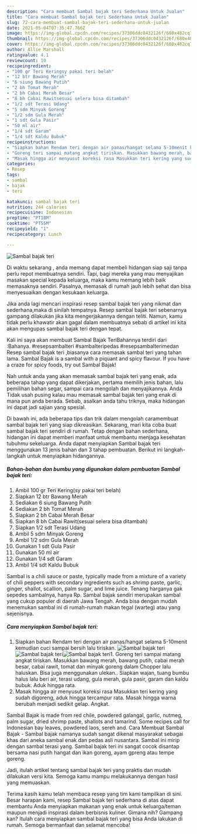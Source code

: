 ```yaml
---
description: "Cara membuat Sambal bajak teri Sederhana Untuk Jualan"
title: "Cara membuat Sambal bajak teri Sederhana Untuk Jualan"
slug: 72-cara-membuat-sambal-bajak-teri-sederhana-untuk-jualan
date: 2021-05-04T07:35:47.766Z
image: https://img-global.cpcdn.com/recipes/37306ddc0432126f/680x482cq70/sambal-bajak-teri-foto-resep-utama.jpg
thumbnail: https://img-global.cpcdn.com/recipes/37306ddc0432126f/680x482cq70/sambal-bajak-teri-foto-resep-utama.jpg
cover: https://img-global.cpcdn.com/recipes/37306ddc0432126f/680x482cq70/sambal-bajak-teri-foto-resep-utama.jpg
author: Allie Marshall
ratingvalue: 4.1
reviewcount: 10
recipeingredient:
- "100 gr Teri Keringsy pakai teri belah"
- "12 btr Bawang Merah"
- "6 siung Bawang Putih"
- "2 bh Tomat Merah"
- "2 bh Cabai Merah Besar"
- "8 bh Cabai Rawitsesuai selera bisa ditambah"
- "1/2 sdt Terasi Udang"
- "5 sdm Minyak Goreng"
- "1/2 sdm Gula Merah"
- "1 sdt Gula Pasir"
- "50 ml air"
- "1/4 sdt Garam"
- "1/4 sdt Kaldu Bubuk"
recipeinstructions:
- "Siapkan bahan Rendam teri dengan air panas/hangat selama 5-10menit kemudian cuci sampai bersih lalu tiriskan."
- "Goreng teri sampai matang angkat tiriskan. Masukkan bawang merah, bawang putih, cabai merah besar, cabai rawit, tomat dan minyak goreng dalam Chopper lalu haluskan. Bisa juga menggunakan ulekan.. Siapkan wajan, tuang bumbu halus lalu beri air, terasi udang, gula merah, gula pasir, garam dan kaldu bubuk. Aduk hingga rata."
- "Masak hingga air menyusut koreksi rasa Masukkan teri kering yang sudah digoreng, aduk hingga tercampur rata. Masak hingga warna berubah menjadi sedikit gelap. Angkat."
categories:
- Resep
tags:
- sambal
- bajak
- teri

katakunci: sambal bajak teri 
nutrition: 244 calories
recipecuisine: Indonesian
preptime: "PT18M"
cooktime: "PT55M"
recipeyield: "1"
recipecategory: Lunch

---
```



![Sambal bajak teri](https://img-global.cpcdn.com/recipes/37306ddc0432126f/680x482cq70/sambal-bajak-teri-foto-resep-utama.jpg)

Di waktu  sekarang , anda memang dapat membeli hidangan siap saji tanpa perlu repot membuatnya sendiri. Tapi, bagi mereka yang mau menyajikan masakan special kepada keluarga, maka kamu memang lebih baik memasaknya sendiri. Pasalnya, memasak di rumah jauh lebih sehat dan bisa menyesuaikan dengan kesukaan keluarga.

Jika anda lagi mencari inspirasi resep sambal bajak teri yang nikmat dan sederhana,maka di sinilah tempatnya. Resep sambal bajak teri  sebenarnya gampang dilakukan jika kita mengerjakannya dengan teliti. Namun, kamu tidak perlu khawatir akan gagal dalam membuatnya 
sebab di artikel ini kita akan mengupas sambal bajak teri dengan tepat.  

Kali ini saya akan membuat Sambal Bajak TeriBahannya terdiri dari :Bahanya. #resepsambalteri #sambalteripedas #resepsambalterimedan Resep sambal bajak teri ,biasanya cara memasak sambal teri yang tahan lama. Sambal Bajak is a sambal with a piquant and spicy flavour. If you have a craze for spicy foods, try out Sambal Bajak!

Nah untuk anda yang akan memasak sambal bajak teri yang enak, ada beberapa tahap yang dapat dikerjakan, pertama memilih jenis bahan, lalu pemilihan bahan segar, sampai cara mengolah dan menyajikannya. Anda Tidak usah pusing kalau mau memasak sambal bajak teri yang enak di mana pun anda berada. Sebab, asalkan anda  tahu triknya, maka hidangan ini dapat jadi sajian yang spesial.

Di bawah ini, ada beberapa tips dan trik dalam mengolah caramembuat sambal bajak teri yang siap dikreasikan. Sekarang, mari kita coba buat sambal bajak teri sendiri di rumah. Tetap dengan bahan sederhana, hidangan ini dapat memberi manfaat untuk membantu menjaga kesehatan tubuhmu sekeluarga. Anda dapat menyiapkan Sambal bajak teri menggunakan 13 jenis bahan dan 3 tahap pembuatan. Berikut ini langkah-langkah untuk menyiapkan hidangannya.

<!--inarticleads1-->

##### Bahan-bahan dan bumbu yang digunakan dalam pembuatan Sambal bajak teri:

1. Ambil 100 gr Teri Kering(sy pakai teri belah)
1. Siapkan 12 btr Bawang Merah
1. Sediakan 6 siung Bawang Putih
1. Sediakan 2 bh Tomat Merah
1. Siapkan 2 bh Cabai Merah Besar
1. Siapkan 8 bh Cabai Rawit(sesuai selera bisa ditambah)
1. Siapkan 1/2 sdt Terasi Udang
1. Ambil 5 sdm Minyak Goreng
1. Ambil 1/2 sdm Gula Merah
1. Gunakan 1 sdt Gula Pasir
1. Gunakan 50 ml air
1. Gunakan 1/4 sdt Garam
1. Ambil 1/4 sdt Kaldu Bubuk


Sambal is a chili sauce or paste, typically made from a mixture of a variety of chili peppers with secondary ingredients such as shrimp paste, garlic, ginger, shallot, scallion, palm sugar, and lime juice. Tenang harganya gak sepedes sambalnya, hanya Rp. Sambal bajak sendiri merupakan sambal yang cukup populer di daerah Jawa Tengah. Anda bisa dengan mudah menemukan sambal ini di rumah-rumah makan tegal (warteg) atau yang sejenisnya. 

<!--inarticleads2-->

##### Cara menyiapkan Sambal bajak teri:

1. Siapkan bahan Rendam teri dengan air panas/hangat selama 5-10menit kemudian cuci sampai bersih lalu tiriskan.
<img src="https://img-global.cpcdn.com/steps/e3e5b1ba94cd5e35/160x128cq70/sambal-bajak-teri-langkah-memasak-1-foto.jpg" alt="Sambal bajak teri"><img src="https://img-global.cpcdn.com/steps/f37f0b65183351c2/160x128cq70/sambal-bajak-teri-langkah-memasak-1-foto.jpg" alt="Sambal bajak teri"><img src="https://img-global.cpcdn.com/steps/f2ad789bf4d49d41/160x128cq70/sambal-bajak-teri-langkah-memasak-1-foto.jpg" alt="Sambal bajak teri">1. Goreng teri sampai matang angkat tiriskan. Masukkan bawang merah, bawang putih, cabai merah besar, cabai rawit, tomat dan minyak goreng dalam Chopper lalu haluskan. Bisa juga menggunakan ulekan.. Siapkan wajan, tuang bumbu halus lalu beri air, terasi udang, gula merah, gula pasir, garam dan kaldu bubuk. Aduk hingga rata.
1. Masak hingga air menyusut koreksi rasa Masukkan teri kering yang sudah digoreng, aduk hingga tercampur rata. Masak hingga warna berubah menjadi sedikit gelap. Angkat.


Sambal Bajak is made from red chile, powdered galangal, garlic, nutmeg, palm sugar, dried shrimp paste, shallots and tamarind. Some recipes call for Indonesian bay leaves, powdered laos, sereh and. Cara Membuat Sambal Bajak - Sambal bajak namanya sudah sangat dikenal masyarakat sebagai khas dari aneka sambal enak dan pedas asli nusantara. Sambal ini mirip dengan sambal terasi yang. Sambal bajak teri ini sangat cocok disantap bersama nasi putih hangat dan ikan goreng, ayam gpreng atau tempe goreng. 

Jadi, itulah artikel tentang  sambal bajak teri  yang praktis dan mudah dilakukan versi kita. Semoga kamu mampu melakukannya dengan hasil yang memuaskan. 

Terima kasih kamu telah membaca resep yang tim kami tampilkan di sini. Besar harapan kami, resep  Sambal bajak teri sederhana di atas dapat membantu Anda menyiapkan makanan yang enak untuk keluarga/teman maupun menjadi inspirasi dalam berbisnis kuliner. Gimana nih? Gampang kan? Itulah cara menyiapkan sambal bajak teri yang bisa Anda lakukan di rumah. Semoga bermanfaat dan selamat mencoba!

